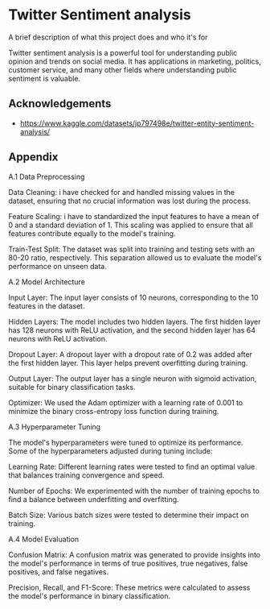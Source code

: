 
# Twitter Sentiment analysis

A brief description of what this project does and who it's for


Twitter sentiment analysis is a powerful tool for understanding public opinion and trends on social media. It has applications in marketing, politics, customer service, and many other fields where understanding public sentiment is valuable.
## Acknowledgements

 - https://www.kaggle.com/datasets/jp797498e/twitter-entity-sentiment-analysis/
 


## Appendix

A.1 Data Preprocessing



Data Cleaning: i have  checked for and handled missing values in the dataset, ensuring that no crucial information was lost during the process.

Feature Scaling: i have to standardized the input features to have a mean of 0 and a standard deviation of 1. This scaling was applied to ensure that all features contribute equally to the model's training.

Train-Test Split: The dataset was split into training and testing sets with an 80-20 ratio, respectively. This separation allowed us to evaluate the model's performance on unseen data.


A.2 Model Architecture



Input Layer: The input layer consists of 10 neurons, corresponding to the 10 features in the dataset.

Hidden Layers: The model includes two hidden layers. The first hidden layer has 128 neurons with ReLU activation, and the second hidden layer has 64 neurons with ReLU activation.

Dropout Layer: A dropout layer with a dropout rate of 0.2 was added after the first hidden layer. This layer helps prevent overfitting during training.

Output Layer: The output layer has a single neuron with sigmoid activation, suitable for binary classification tasks.

Optimizer: We used the Adam optimizer with a learning rate of 0.001 to minimize the binary cross-entropy loss function during training.


A.3 Hyperparameter Tuning

The model's hyperparameters were tuned to optimize its performance. Some of the hyperparameters adjusted during tuning include:

Learning Rate: Different learning rates were tested to find an optimal value that balances training convergence and speed.

Number of Epochs: We experimented with the number of training epochs to find a balance between underfitting and overfitting.

Batch Size: Various batch sizes were tested to determine their impact on training.


A.4 Model Evaluation


Confusion Matrix: A confusion matrix was generated to provide insights into the model's performance in terms of true positives, true negatives, false positives, and false negatives.

Precision, Recall, and F1-Score: These metrics were calculated to assess the model's performance in binary classification.


